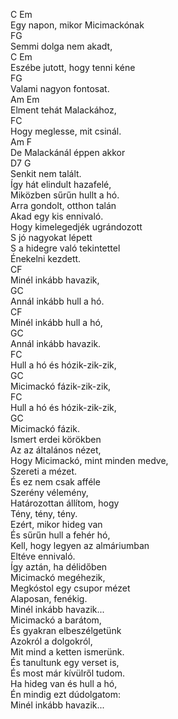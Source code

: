 C Em    
Egy napon, mikor Micimackónak   
FG    
Semmi dolga nem akadt,   
C Em    
Eszébe jutott, hogy tenni kéne   
FG    
Valami nagyon fontosat.   
Am Em    
Elment tehát Malackához,   
FC    
Hogy meglesse, mit csinál.   
Am F    
De Malackánál éppen akkor   
D7 G    
Senkit nem talált.   
Így hát elindult hazafelé,   
Miközben sűrűn hullt a hó.   
Arra gondolt, otthon talán   
Akad egy kis ennivaló.   
Hogy kimelegedjék ugrándozott   
S jó nagyokat lépett   
S a hidegre való tekintettel   
Énekelni kezdett.   
CF    
Minél inkább havazik,   
GC    
Annál inkább hull a hó.   
CF    
Minél inkább hull a hó,   
GC    
Annál inkább havazik.   
FC    
Hull a hó és hózik-zik-zik,   
GC    
 Micimackó fázik-zik-zik,   
FC    
Hull a hó és hózik-zik-zik,   
GC    
 Micimackó fázik.   
Ismert erdei körökben   
Az az általános nézet,   
Hogy Micimackó, mint minden medve,   
Szereti a mézet.   
És ez nem csak afféle   
Szerény vélemény,   
Határozottan állítom, hogy   
Tény, tény, tény.   
Ezért, mikor hideg van   
És sűrűn hull a fehér hó,   
Kell, hogy legyen az almáriumban   
Eltéve ennivaló.   
Így aztán, ha délidőben   
Micimackó megéhezik,   
Megkóstol egy csupor mézet   
Alaposan, fenékig.   
Minél inkább havazik...   
Micimackó a barátom,   
És gyakran elbeszélgetünk   
Azokról a dolgokról,   
Mit mind a ketten ismerünk.   
És tanultunk egy verset is,   
És most már kívülről tudom.   
Ha hideg van és hull a hó,   
Én mindig ezt dúdolgatom:   
Minél inkább havazik...   
   
